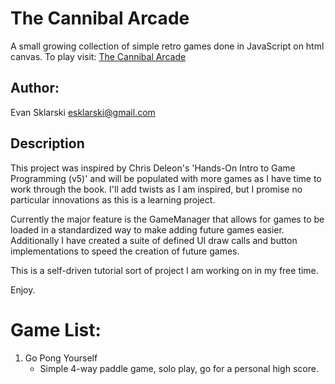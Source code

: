 # The Cannibal Arcade
A small growing collection of simple retro games done in JavaScript on html canvas.
To play visit: [The Cannibal Arcade](https://esklarski.github.io/CannibalArcade/)


## Author:
Evan Sklarski <esklarski@gmail.com>


## Description
This project was inspired by Chris Deleon's 'Hands-On Intro to Game Programming (v5)' and will be populated with more games as I have time to work through the book. I'll add twists as I am inspired, but I promise no particular innovations as this is a learning project.

Currently the major feature is the GameManager that allows for games to be loaded in a standardized way to make adding future games easier. Additionally I have created a suite of defined UI draw calls and button implementations to speed the creation of future games.

This is a self-driven tutorial sort of project I am working on in my free time.

Enjoy.

# Game List:
1. Go Pong Yourself
   - Simple 4-way paddle game, solo play, go for a personal high score.
<!-- 2. Some 'Tennis' Game
   - boring -->
